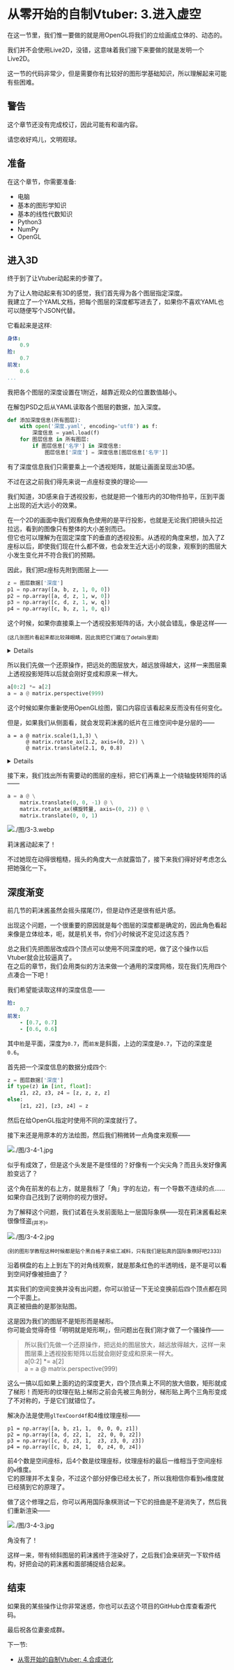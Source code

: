 # 从零开始的自制Vtuber: 3.进入虚空

在这一节里，我们惟一要做的就是用OpenGL将我们的立绘画成立体的、动态的。

我们并不会使用Live2D，没错，这意味着我们接下来要做的就是发明一个Live2D。

这一节的代码非常少，但是需要你有比较好的图形学基础知识，所以理解起来可能有些困难。

## 警告

这个章节还没有完成校订，因此可能有和谐内容。

请您收好鸡儿，文明观球。

## 准备

在这个章节，你需要准备: 

+ 电脑
+ 基本的图形学知识
+ 基本的线性代数知识
+ Python3
+ NumPy
+ OpenGL

## 进入3D

终于到了让Vtuber动起来的步骤了。

为了让人物动起来有3D的感觉，我们首先得为各个图层指定深度。  
我建立了一个YAML文档，把每个图层的深度都写进去了，如果你不喜欢YAML也可以随便写个JSON代替。

它看起来是这样: 

```yaml
身体:
    0.9
脸:
    0.7
前发:
    0.6
...
```

我把各个图层的深度设置在1附近，越靠近观众的位置数值越小。

在解包PSD之后从YAML读取各个图层的数据，加入深度。  

```python
def 添加深度信息(所有图层):
    with open('深度.yaml', encoding='utf8') as f:
        深度信息 = yaml.load(f)
    for 图层信息 in 所有图层:
        if 图层信息['名字'] in 深度信息:
            图层信息['深度'] = 深度信息[图层信息['名字']]
```

有了深度信息我们只需要乘上一个透视矩阵，就能让画面呈现出3D感。

不过在这之前我们得先来说一点座标变换的理论——

我们知道，3D感来自于透视投影，也就是把一个锥形内的3D物件拍平，压到平面上出现的近大远小的效果。

在一个2D的画面中我们观察角色使用的是平行投影，也就是无论我们把镜头拉近拉远，看到的图像只有整体的大小差别而已。  
但它也可以理解为在固定深度下的垂直的透视投影。从透视的角度来想，加入了Z座标以后，即使我们现在什么都不做，也会发生近大远小的现象，观察到的图层大小发生变化并不符合我们的预期。

因此，我们把z座标先附到图层上——

```python
z = 图层数据['深度']
p1 = np.array([a, b, z, 1, 0, 0])
p2 = np.array([a, d, z, 1, w, 0])
p3 = np.array([c, d, z, 1, w, q])
p4 = np.array([c, b, z, 1, 0, q])
```

这个时候，如果你直接乘上一个透视投影矩阵的话，大小就会错乱，像是这样——

<sub>(这几张图片看起来都比较辣眼睛，因此我把它们藏在了details里面)</sub>

<details>

![./图/3-1.jpg](./图/3-1.jpg)

</details>

所以我们先做一个还原操作，把远处的图层放大，越远放得越大，这样一来图层乘上透视投影矩阵以后就会刚好变成和原来一样大。

```python
a[0:2] *= a[2]
a = a @ matrix.perspective(999)
```

这个时候如果你重新使用OpenGL绘图，窗口内容应该看起来反而没有任何变化。

但是，如果我们从侧面看，就会发现莉沫酱的纸片在三维空间中是分层的——

```
a = a @ matrix.scale(1,1,3) \
      @ matrix.rotate_ax(1.2, axis=(0, 2)) \
      @ matrix.translate(2.1, 0, 0.8)
```

<details>

![./图/3-2.jpg](./图/3-2.jpg)

</details>


接下来，我们找出所有需要动的图层的座标，把它们再乘上一个绕轴旋转矩阵的话——

```python
a = a @ \
    matrix.translate(0, 0, -1) @ \
    matrix.rotate_ax(横旋转量, axis=(0, 2)) @ \
    matrix.translate(0, 0, 1)
```

![./图/3-3.webp](./图/3-3.webp)

莉沫酱动起来了！

不过她现在动得很粗糙，摇头的角度大一点就露馅了，接下来我们得好好考虑怎么把她强化一下。


## 深度渐变

前几节的莉沫酱虽然会摇头摆尾(?)，但是动作还是很有纸片感。

出现这个问题，一个很重要的原因就是每个图层的深度都是确定的，因此角色看起来像是立体绘本，呃，就是机关书，你们小时候说不定见过这东西？

总之我们先把图层改成四个顶点可以使用不同深度的吧，做了这个操作以后Vtuber就会比较逼真了。  
在之后的章节，我们会用类似的方法来做一个通用的深度网格，现在我们先用四个点凑合一下吧！

我们希望能读取这样的深度信息——

```yaml
脸:
    0.7
前发:
    - [0.7, 0.7]
    - [0.6, 0.6]
```

其中`脸`是平面，深度为`0.7`，而`前发`是斜面，上边的深度是`0.7`，下边的深度是`0.6`。

首先把一个深度信息的数据分成四个: 

```python
z = 图层数据['深度']
if type(z) in [int, float]:
    z1, z2, z3, z4 = [z, z, z, z]
else:
    [z1, z2], [z3, z4] = z
```

然后在给OpenGL指定时使用不同的深度就行了。

接下来还是用原本的方法绘图，然后我们稍微转一点角度来观察——

![./图/3-4-1.jpg](./图/3-4-1.jpg)

似乎有成效了，但是这个头发是不是怪怪的？好像有一个尖尖角？而且头发好像离脸变远了？

这个角在前发的右上方，就是我标了「角」字的左边，有一个导数不连续的点……如果你自己找到了说明你的视力很好。

为了解释这个问题，我们试着在头发前面贴上一层国际象棋——现在莉沫酱看起来很像怪盗<sub>(并不)</sub>。 

![./图/3-4-2.jpg](./图/3-4-2.jpg)

<sub>(别的图形学教程这种时候都是贴个黑白格子来偷工减料，只有我们是贴真的国际象棋好吧2333)</sub>

沿着棋盘的右上上到左下的对角线观察，就是那条红色的半透明线，是不是可以看到空间好像被扭曲了？


其实我们的空间变换并没有出问题，你可以验证一下无论变换前后四个顶点都在同一个平面上。  
真正被扭曲的是那张贴图。

这是因为我们的图层不是矩形而是梯形。  
你可能会觉得奇怪「明明就是矩形啊」，但问题出在我们刚才做了一个骚操作——

> 所以我们先做一个还原操作，把远处的图层放大，越远放得越大，这样一来图层乘上透视投影矩阵以后就会刚好变成和原来一样大。  
> a[0:2] *= a[2]  
> a = a @ matrix.perspective(999)  

这么一搞以后如果上面的边的深度更大，四个顶点乘上不同的放大倍数，矩形就成了梯形！而矩形的纹理在贴上梯形之前会先被三角剖分，梯形贴上两个三角形变成了不对称的，于是它们就错位了。

解决办法是使用`glTexCoord4f`和4维纹理座标——

```
p1 = np.array([a, b, z1, 1,  0, 0, 0, z1])
p2 = np.array([a, d, z2, 1,  z2, 0, 0, z2])
p3 = np.array([c, d, z3, 1,  z3, z3, 0, z3])
p4 = np.array([c, b, z4, 1,  0, z4, 0, z4])
```

前4个数是空间座标，后4个数是纹理座标，纹理座标的最后一维相当于空间座标的`w`维度。  
它的原理并不太复杂，不过这个部分好像已经太长了，所以我相信你看到`w`维度就已经猜到它的原理了。

做了这个修理之后，你可以再用国际象棋测试一下它的扭曲是不是消失了，然后我们重新渲染——

![./图/3-4-3.jpg](./图/3-4-3.jpg)

角没有了！

这样一来，带有倾斜图层的莉沫酱终于渲染好了，之后我们会来研究一下软件结构，好把会动的莉沫酱和面部捕捉结合起来。


## 结束

如果我的某些操作让你非常迷惑，你也可以去这个项目的GitHub仓库查看源代码。

最后祝各位妻妾成群。

下一节: 
+ [从零开始的自制Vtuber: 4.合成进化](4.md)
